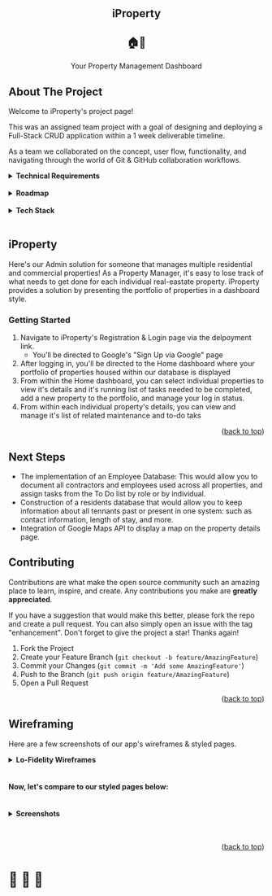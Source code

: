<!-- Improved compatibility of back to top link: See: https://github.com/othneildrew/Best-README-Template/pull/73 -->
<a name="readme-top"></a>

<!-- PROJECT LOGO -->
<br />
<div align="center">
   
  </a>
  <h2 align="center">iProperty</h2>
<h2>🏠🏢</h2>
  <p align="center">
Your Property Management Dashboard<br/>


</div>



<!-- ABOUT THE PROJECT -->
## About The Project

Welcome to iProperty's project page!

This was an assigned team project with a goal of designing and deploying a Full-Stack CRUD  application within a 1 week deliverable timeline.

As a team we collaborated on the concept, user flow, functionality, and navigating through the world of Git & GitHub collaboration workflows.


<details>
<summary><b>Technical Requirements</b></summary>

* Have at least 2 data entities (data resources) in addition to the User Model.
    * one entity that represents the main functional idea for out app and another with a One:Many or Many:Many relationship with that main entity (embedded or referenced).

* Use OAuth authentication.
    * Implement basic authorization that restricts access to features that need a logged in user in order to work.

* Have full-CRUD data operations somewhere within the app's features.

* Be styled such that the app looks and feels similar to apps we use on a daily basis - 
    * A consistent and polished user interface.

* Be deployed online (Heroku).

* Extra Credit: Consume a third-party API
 
</details>
</br>


<!-- ROADMAP -->
<details>
<summary><b>Roadmap</b></summary>

View our Trello Board [Here](https://trello.com/b/gMpGdXkV/property-management) for our planning materials and a list of Ice Box features (and known issues).
</details>
</br>
<details>
<summary><b>Tech Stack</b></summary>

## Toolbox 🧰

###  ⌨️ Languages
![HTML5](https://img.shields.io/badge/html5-%23E34F26.svg?style=for-the-badge&logo=html5&logoColor=white)
![JavaScript](https://img.shields.io/badge/javascript-%23323330.svg?style=for-the-badge&logo=javascript&logoColor=%23F7DF1E)
![CSS3](https://img.shields.io/badge/css3-%231572B6.svg?style=for-the-badge&logo=css3&logoColor=white)
![Markdown](https://img.shields.io/badge/markdown-%23000000.svg?style=for-the-badge&logo=markdown&logoColor=white)
</br>


### 💻  Libraries, Frameworks & Editors

![MongoDB](https://img.shields.io/badge/MongoDB-%234ea94b.svg?style=for-the-badge&logo=mongodb&logoColor=white)
![Express.js](https://img.shields.io/badge/express.js-%23404d59.svg?style=for-the-badge&logo=express&logoColor=%2361DAFB)
![NPM](https://img.shields.io/badge/NPM-%23CB3837.svg?style=for-the-badge&logo=npm&logoColor=white)
![NodeJS](https://img.shields.io/badge/node.js-6DA55F?style=for-the-badge&logo=node.js&logoColor=white)
![Nodemon](https://img.shields.io/badge/NODEMON-%23323330.svg?style=for-the-badge&logo=nodemon&logoColor=%BBDEAD)
![Heroku](https://img.shields.io/badge/heroku-%23430098.svg?style=for-the-badge&logo=heroku&logoColor=white)
![Visual Studio Code](https://img.shields.io/badge/Visual%20Studio%20Code-0078d7.svg?style=for-the-badge&logo=visual-studio-code&logoColor=white)
![Figma](https://img.shields.io/badge/figma-%23F24E1E.svg?style=for-the-badge&logo=figma&logoColor=white)
</br>

### ⚙️ Version Control
![Git](https://img.shields.io/badge/git-%23F05033.svg?style=for-the-badge&logo=git&logoColor=white)
![GitHub](https://img.shields.io/badge/github-%23121011.svg?style=for-the-badge&logo=github&logoColor=white)
</br>

### 🤝 Collaboration
![Slack](https://img.shields.io/badge/Slack-4A154B?style=for-the-badge&logo=slack&logoColor=white)
![Zoom](https://img.shields.io/badge/Zoom-2D8CFF?style=for-the-badge&logo=zoom&logoColor=white)
![GitHub](https://img.shields.io/badge/github-%23121011.svg?style=for-the-badge&logo=github&logoColor=white)
</br>

### 🔎 Resources
![MDN Web Docs](https://img.shields.io/badge/MDN_Web_Docs-black?style=for-the-badge&logo=mdnwebdocs&logoColor=white)
![FreeCodeCamp](https://img.shields.io/badge/Freecodecamp-%23123.svg?&style=for-the-badge&logo=freecodecamp&logoColor=green)
![Medium](https://img.shields.io/badge/Medium-12100E?style=for-the-badge&logo=medium&logoColor=white)

</details>



</br>

## iProperty



Here's our Admin solution for someone that manages multiple residential and commercial properties! As a Property Manager, it's easy to lose track of what needs to get done for each individual real-eastate property.
iProperty provides a solution by presenting the portfolio of properties in a dashboard style.


<!-- GETTING STARTED -->
### Getting Started

1. Navigate to iProperty's Registration & Login page via the delpoyment link.
   *  You'll be directed to Google's "Sign Up via Google" page 
2. After logging in, you'll be directed to the Home dashboard where your portfolio of properties housed within our database is displayed
3. From within the Home dashboard, you can select individual properties to view it's details and it's running list of tasks needed to be completed, add a new property to the portfolio, and manage your log in status.
4. From within each individual property's details, you can view and manage it's list of related maintenance and to-do taks

<p align="right">(<a href="#readme-top">back to top</a>)</p>



<!-- NEXT STEPS -->
## Next Steps
- The implementation of an Employee Database: This would allow you to document all contractors and employees used across all properties, and assign tasks from the To Do list by role or by individual.
- Construction of a residents database that would allow you to keep information about all tennants past or present in one system: such as contact information, length of stay, and more.
- Integration of Google Maps API to display a map on the property details page.



<!-- CONTRIBUTING -->
## Contributing

Contributions are what make the open source community such an amazing place to learn, inspire, and create. Any contributions you make are **greatly appreciated**.

If you have a suggestion that would make this better, please fork the repo and create a pull request. You can also simply open an issue with the tag "enhancement".
Don't forget to give the project a star! Thanks again!

1. Fork the Project
2. Create your Feature Branch (`git checkout -b feature/AmazingFeature`)
3. Commit your Changes (`git commit -m 'Add some AmazingFeature'`)
4. Push to the Branch (`git push origin feature/AmazingFeature`)
5. Open a Pull Request

<p align="right">(<a href="#readme-top">back to top</a>)</p>


## Wireframing

Here are a few screenshots of our app's wireframes & styled pages. 
<details>
<summary><b>Lo-Fidelity Wireframes</b></summary>

![image](/public/Wireframes/Wireframe%20-%201.png)
![image](/public/Wireframes/Wireframe%20-%202.png)
![image](/public/Wireframes/Wireframe%20-%203.png)
![image](/public/Wireframes/Wireframe%20-%204.png)
</details>

</br>
<h4>Now, let's compare to our styled pages below:</h4>
</br>
<details>

<summary><b>Screenshots</b></summary>

![image](/public/wireframes/Screenshot%202024-03-01%20at%209.08.34%20AM.png)
![image](/public/Wireframes/Wireframe%20-%202.png)
![image](/public/Wireframes/Wireframe%20-%203.png)
![image](/public/Wireframes/Wireframe%20-%204.png)
</details>

</br>
</br>

<p align="right">(<a href="#readme-top">back to top</a>)</p>
<h1>🌆  🌇  🌃</h1>